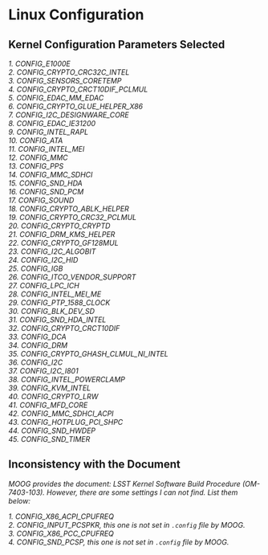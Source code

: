 # Linux Configuration

## Kernel Configuration Parameters Selected

*1. CONFIG_E1000E* \
*2. CONFIG_CRYPTO_CRC32C_INTEL* \
*3. CONFIG_SENSORS_CORETEMP* \
*4. CONFIG_CRYPTO_CRCT10DIF_PCLMUL* \
*5. CONFIG_EDAC_MM_EDAC* \
*6. CONFIG_CRYPTO_GLUE_HELPER_X86* \
*7. CONFIG_I2C_DESIGNWARE_CORE* \
*8. CONFIG_EDAC_IE31200* \
*9. CONFIG_INTEL_RAPL* \
*10. CONFIG_ATA* \
*11. CONFIG_INTEL_MEI* \
*12. CONFIG_MMC* \
*13. CONFIG_PPS* \
*14. CONFIG_MMC_SDHCI* \
*15. CONFIG_SND_HDA* \
*16. CONFIG_SND_PCM* \
*17. CONFIG_SOUND* \
*18. CONFIG_CRYPTO_ABLK_HELPER* \
*19. CONFIG_CRYPTO_CRC32_PCLMUL* \
*20. CONFIG_CRYPTO_CRYPTD* \
*21. CONFIG_DRM_KMS_HELPER* \
*22. CONFIG_CRYPTO_GF128MUL* \
*23. CONFIG_I2C_ALGOBIT* \
*24. CONFIG_I2C_HID* \
*25. CONFIG_IGB* \
*26. CONFIG_ITCO_VENDOR_SUPPORT* \
*27. CONFIG_LPC_ICH* \
*28. CONFIG_INTEL_MEI_ME* \
*29. CONFIG_PTP_1588_CLOCK* \
*30. CONFIG_BLK_DEV_SD* \
*31. CONFIG_SND_HDA_INTEL* \
*32. CONFIG_CRYPTO_CRCT10DIF* \
*33. CONFIG_DCA* \
*34. CONFIG_DRM* \
*35. CONFIG_CRYPTO_GHASH_CLMUL_NI_INTEL* \
*36. CONFIG_I2C* \
*37. CONFIG_I2C_I801* \
*38. CONFIG_INTEL_POWERCLAMP* \
*39. CONFIG_KVM_INTEL* \
*40. CONFIG_CRYPTO_LRW* \
*41. CONFIG_MFD_CORE* \
*42. CONFIG_MMC_SDHCI_ACPI* \
*43. CONFIG_HOTPLUG_PCI_SHPC* \
*44. CONFIG_SND_HWDEP* \
*45. CONFIG_SND_TIMER*

## Inconsistency with the Document

*MOOG provides the document: LSST Kernel Software Build Procedure (OM-7403-103). However, there are some settings I can not find. List them below:*

*1. CONFIG_X86_ACPI_CPUFREQ* \
*2. CONFIG_INPUT_PCSPKR, this one is not set in `.config` file by MOOG.* \
*3. CONFIG_X86_PCC_CPUFREQ* \
*4. CONFIG_SND_PCSP, this one is not set in `.config` file by MOOG.*
